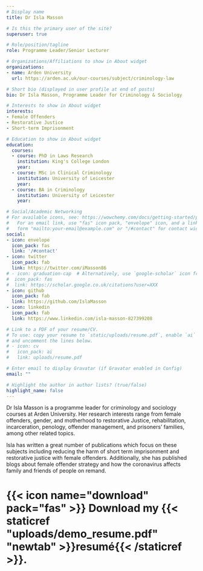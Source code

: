 ```yaml
---
# Display name
title: Dr Isla Masson

# Is this the primary user of the site?
superuser: true

# Role/position/tagline
role: Programme Leader/Senior Lecturer

# Organizations/Affiliations to show in About widget
organizations:
- name: Arden University
  url: https://arden.ac.uk/our-courses/subject/criminology-law

# Short bio (displayed in user profile at end of posts)
bio: Dr Isla Masson, Programme Leader for Criminology & Sociology

# Interests to show in About widget
interests:
- Female Offenders
- Restorative Justice
- Short-term Imprisonment

# Education to show in About widget
education:
  courses:
  - course: PhD in Laws Research
    institution: King's College London
    year: 
  - course: MSc in Clinical Criminology
    institution: University of Leicester
    year: 
  - course: BA in Criminology
    institution: University of Leicester
    year: 

# Social/Academic Networking
# For available icons, see: https://wowchemy.com/docs/getting-started/page-builder/#icons
#   For an email link, use "fas" icon pack, "envelope" icon, and a link in the
#   form "mailto:your-email@example.com" or "/#contact" for contact widget.
social:
- icon: envelope
  icon_pack: fas
  link: '/#contact'
- icon: twitter
  icon_pack: fab
  link: https://twitter.com/iMasson86
# - icon: graduation-cap  # Alternatively, use `google-scholar` icon from `ai` icon pack
#  icon_pack: fas
#  link: https://scholar.google.co.uk/citations?user=XXX
- icon: github
  icon_pack: fab
  link: https://github.com/IslaMasson
- icon: linkedin
  icon_pack: fab
  link: https://www.linkedin.com/isla-masson-827399208

# Link to a PDF of your resume/CV.
# To use: copy your resume to `static/uploads/resume.pdf`, enable `ai` icons in `params.toml`, 
# and uncomment the lines below.
# - icon: cv
#   icon_pack: ai
#   link: uploads/resume.pdf

# Enter email to display Gravatar (if Gravatar enabled in Config)
email: ""

# Highlight the author in author lists? (true/false)
highlight_name: false
---
```


Dr Isla Masson is a programme leader for criminology and sociology courses at Arden University. Her research interests range from female offenders, gender, and motherhood to restorative Justice, rehabilitation, incarceration, penology, offender management, and prisoners’ families, among other related topics. 

Isla has written a great number of publications which focus on these subjects including reducing the harm of short term imprisonment and restorative justice with female offenders. Additionally, she has published blogs about female offender strategy and how the coronavirus affects family and friends of people on remand.
#
# {{< icon name="download" pack="fas" >}} Download my {{< staticref "uploads/demo_resume.pdf" "newtab" >}}resumé{{< /staticref >}}. 
#
